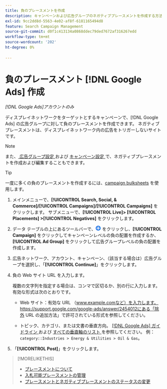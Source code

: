 ```yaml
---
title: 負のプレースメントを作成
description: キャンペーンおよび広告グループのネガティブプレースメントを作成する方法に  [!DNL Google Ads]  いて説明します。
exl-id: 9cc2dd8d-5563-4e02-af8f-6181165494d8
feature: Search Campaign Management
source-git-commit: d0f1c413134a0868ddec79ded7672af316267edd
workflow-type: tm+mt
source-wordcount: '202'
ht-degree: 0%

---
```


# 負のプレースメント [!DNL Google Ads] 作成

*[!DNL Google Ads]アカウントのみ*

ディスプレイネットワークをターゲットとするキャンペーンで、[!DNL Google Ads] の広告グループに対して負のプレースメントを作成できます。 ネガティブプレースメントは、ディスプレイネットワーク内の広告をトリガーしないサイトです。

>[!NOTE]
>また、[ 広告グループ設定 ](/help/search-social-commerce/campaign-management/campaigns/ad-group-manage.md) および [ キャンペーン設定 ](/help/search-social-commerce/campaign-management/campaigns/campaign-manage.md) で、ネガティブプレースメントを作成および編集することもできます。

>[!TIP]
>一度に多くの負のプレースメントを作成するには、[campaign bulksheets](/help/search-social-commerce/campaign-management/bulksheets/bulksheet-about.md) を使用します。

1. メインメニューで、**[!UICONTROL Search, Social, & Commerce]/[!UICONTROL Campaigns]/[!UICONTROL Campaigns]** をクリックします。 サブメニューで、**[!UICONTROL Live]> [!UICONTROL Placements] >[!UICONTROL Negatives]** をクリックします。

1. データ テーブルの上にあるツールバーで、![ 作成 ](/help/search-social-commerce/assets/add.png " 作成 ") をクリックし、**[!UICONTROL Campaign]** をクリックしてキャンペーンレベルの負の配置を作成するか、**[!UICONTROL Ad Group]** をクリックして広告グループレベルの負の配置を作成します。

1. 広告ネットワーク、アカウント、キャンペーン、（該当する場合は）広告グループを選択し、「**[!UICONTROL Continue]**」をクリックします。

1. 負の Web サイト URL を入力します。

   複数の文字列を指定する場合は、コンマで区切るか、別の行に入力します。 有効な形式は次のとおりです。

   * Web サイト：有効な URL （www.example.comなど）を入力します。 https://support.google.com/google-ads/answer/2454012にある「除外 URL の追加方法」で許可されている形式を参照してください。

   * トピック、カテゴリ、または文書の垂直方向。 [[!DNL Google Ads]  ガイドライン ](https://support.google.com/google-ads/editor/answer/30517) および [ すべての垂直軸のリスト ](https://developers.google.com/adwords/api/docs/appendix/verticals) を参照してください。 例：`category::Industries > Energy & Utilities > Oil & Gas`。

1. 「**[!UICONTROL Post]**」をクリックします。

>[!MORELIKETHIS]
>
>* [ プレースメントについて ](placement-about.md)
>* [ 入札可能プレースメントの管理 ](placement-manage.md)
>* [ プレースメントとネガティブプレースメントのステータスの変更 ](placement-status-edit.md)
